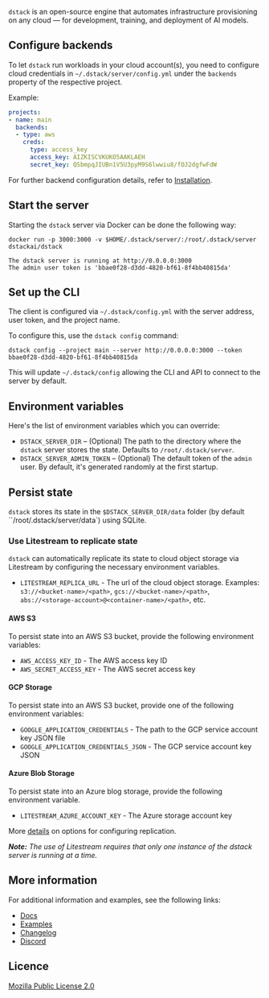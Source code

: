 `dstack` is an open-source engine that automates infrastructure provisioning on any cloud — for development, training, and deployment of AI models.

## Configure backends

To let `dstack` run workloads in your cloud account(s), you need to configure cloud credentials 
in `~/.dstack/server/config.yml` under the `backends` property of the respective project.

Example:

```yaml
projects:
- name: main
  backends:
  - type: aws
    creds:
      type: access_key
      access_key: AIZKISCVKUKO5AAKLAEH
      secret_key: QSbmpqJIUBn1V5U3pyM9S6lwwiu8/fOJ2dgfwFdW
```

For further backend configuration details, refer to [Installation](https://dstack.ai/docs/installation/).

## Start the server

Starting the `dstack` server via Docker can be done the following way:

```shell
docker run -p 3000:3000 -v $HOME/.dstack/server/:/root/.dstack/server dstackai/dstack

The dstack server is running at http://0.0.0.0:3000
The admin user token is 'bbae0f28-d3dd-4820-bf61-8f4bb40815da'
```

## Set up the CLI

The client is configured via `~/.dstack/config.yml` with the server address, user token, and
the project name.

To configure this, use the `dstack config` command:

```shell
dstack config --project main --server http://0.0.0.0:3000 --token bbae0f28-d3dd-4820-bf61-8f4bb40815da
```

This will update `~/.dstack/config` allowing the CLI and API to connect to the server by default.

## Environment variables

Here's the list of environment variables which you can override:

- `DSTACK_SERVER_DIR` – (Optional) The path to the directory where the `dstack` server stores the state. Defaults to `/root/.dstack/server`.
- `DSTACK_SERVER_ADMIN_TOKEN` – (Optional) The default token of the `admin` user. By default, it's generated randomly
  at the first startup.

## Persist state

`dstack` stores its state in the `$DSTACK_SERVER_DIR/data` folder (by default ``/root/.dstack/server/data`) using
SQLite.

### Use Litestream to replicate state 

`dstack` can automatically replicate its state to cloud object storage via Litestream by configuring the necessary
environment variables.

- `LITESTREAM_REPLICA_URL` - The url of the cloud object storage.
  Examples: `s3://<bucket-name>/<path>`, `gcs://<bucket-name>/<path>`, `abs://<storage-account>@<container-name>/<path>`, etc.

#### AWS S3

To persist state into an AWS S3 bucket, provide the following environment variables:

- `AWS_ACCESS_KEY_ID` - The AWS access key ID
- `AWS_SECRET_ACCESS_KEY` -  The AWS secret access key

#### GCP Storage

To persist state into an AWS S3 bucket, provide one of the following environment variables:

- `GOOGLE_APPLICATION_CREDENTIALS` - The path to the GCP service account key JSON file
- `GOOGLE_APPLICATION_CREDENTIALS_JSON` - The GCP service account key JSON

#### Azure Blob Storage

To persist state into an Azure blog storage, provide the following environment variable.

- `LITESTREAM_AZURE_ACCOUNT_KEY` - The Azure storage account key

More [details](https://litestream.io/guides/) on options for configuring replication.

_**️Note:** The use of Litestream requires that only one instance of the dstack server is running at a time._

## More information

For additional information and examples, see the following links:

* [Docs](https://dstack.ai/docs/)
* [Examples](https://github.com/dstackai/dstack/blob/master/examples/README.md)
* [Changelog](https://dstack.ai/changelog)
* [Discord](https://discord.gg/u8SmfwPpMd)
 
##  Licence

[Mozilla Public License 2.0](https://github.com/dstackai/dstack/blob/master/LICENSE.md)
